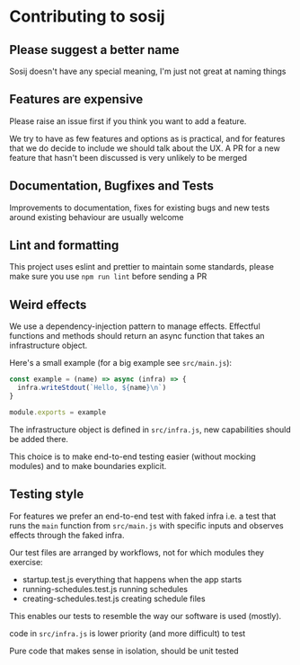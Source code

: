 # Contributing to sosij

## Please suggest a better name

Sosij doesn't have any special meaning, I'm just not great at naming things

## Features are expensive

Please raise an issue first if you think you want to add a feature.

We try to have as few features and options as is practical, and for features
that we do decide to include we should talk about the UX. A PR for a new feature
that hasn't been discussed is very unlikely to be merged

## Documentation, Bugfixes and Tests

Improvements to documentation, fixes for existing bugs and new tests around
existing behaviour are usually welcome

## Lint and formatting

This project uses eslint and prettier to maintain some standards, please make
sure you use `npm run lint` before sending a PR

## Weird effects

We use a dependency-injection pattern to manage effects. Effectful functions and
methods should return an async function that takes an infrastructure object.

Here's a small example (for a big example see `src/main.js`):

```javascript
const example = (name) => async (infra) => {
  infra.writeStdout(`Hello, ${name}\n`)
}

module.exports = example
```

The infrastructure object is defined in `src/infra.js`, new capabilities should
be added there.

This choice is to make end-to-end testing easier (without mocking modules) and
to make boundaries explicit.

## Testing style

For features we prefer an end-to-end test with faked infra i.e. a test that runs
the `main` function from `src/main.js` with specific inputs and observes effects
through the faked infra.

Our test files are arranged by workflows, not for which modules they exercise:

- startup.test.js everything that happens when the app starts
- running-schedules.test.js running schedules
- creating-schedules.test.js creating schedule files

This enables our tests to resemble the way our software is used (mostly).

code in `src/infra.js` is lower priority (and more difficult) to test

Pure code that makes sense in isolation, should be unit tested
